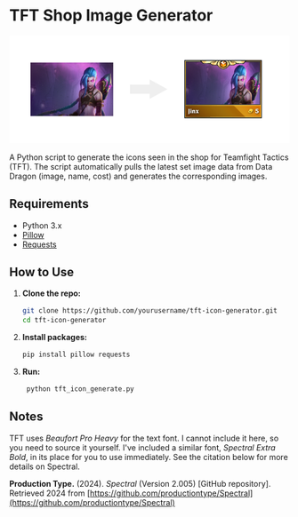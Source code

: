 # TFT Shop Image Generator

<div align="center">
  <img src="https://raw.githubusercontent.com/jacksonjost/tft-shop-image-generator/main/coverimage.png" alt="TFT Shop Image Generator Example" width="680"/>
</div>

A Python script to generate the icons seen in the shop for Teamfight Tactics (TFT). The script automatically pulls the latest set image data from Data Dragon (image, name, cost) and generates the corresponding images.

## Requirements

- Python 3.x
- [Pillow](https://python-pillow.org/)
- [Requests](https://docs.python-requests.org/)

## How to Use

1. **Clone the repo:**

    ```bash
    git clone https://github.com/yourusername/tft-icon-generator.git
    cd tft-icon-generator
    ```

2. **Install packages:**

    ```bash
    pip install pillow requests
    ```
    
3. **Run:**
   ```bash
    python tft_icon_generate.py
   ```

## Notes

TFT uses *Beaufort Pro Heavy* for the text font. I cannot include it here, so you need to source it yourself. I've included a similar font, *Spectral Extra Bold*, in its place for you to use immediately. See the citation below for more details on Spectral.

**Production Type.** (2024). *Spectral* (Version 2.005) [GitHub repository]. Retrieved 2024 from [https://github.com/productiontype/Spectral](https://github.com/productiontype/Spectral)
